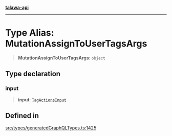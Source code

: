 [**talawa-api**](../../../README.md)

***

# Type Alias: MutationAssignToUserTagsArgs

> **MutationAssignToUserTagsArgs**: `object`

## Type declaration

### input

> **input**: [`TagActionsInput`](TagActionsInput.md)

## Defined in

[src/types/generatedGraphQLTypes.ts:1425](https://github.com/Suyash878/talawa-api/blob/e4413cec641a837926071678fed3c7f67234e31e/src/types/generatedGraphQLTypes.ts#L1425)
